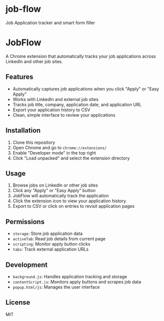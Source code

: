 # job-flow

Job Application tracker and smart form filler

# JobFlow

A Chrome extension that automatically tracks your job applications across LinkedIn and other job sites.

## Features

- Automatically captures job applications when you click "Apply" or "Easy Apply"
- Works with LinkedIn and external job sites
- Tracks job title, company, application date, and application URL
- Export your application history to CSV
- Clean, simple interface to review your applications

## Installation

1. Clone this repository
2. Open Chrome and go to `chrome://extensions/`
3. Enable "Developer mode" in the top right
4. Click "Load unpacked" and select the extension directory

## Usage

1. Browse jobs on LinkedIn or other job sites
2. Click any "Apply" or "Easy Apply" button
3. JobFlow will automatically track the application
4. Click the extension icon to view your application history
5. Export to CSV or click on entries to revisit application pages

## Permissions

- `storage`: Store job application data
- `activeTab`: Read job details from current page
- `scripting`: Monitor apply button clicks
- `tabs`: Track external application URLs

## Development

- `background.js`: Handles application tracking and storage
- `contentScript.js`: Monitors apply buttons and scrapes job data
- `popup.html/js`: Manages the user interface

## License

MIT
